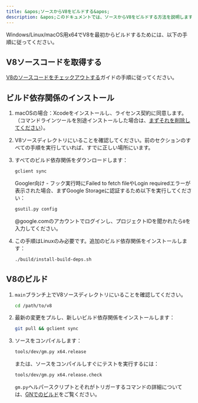 ```yaml
---
title: &apos;ソースからV8をビルドする&apos;
description: &apos;このドキュメントでは、ソースからV8をビルドする方法を説明します。&apos;
---
```

Windows/Linux/macOS用x64でV8を最初からビルドするためには、以下の手順に従ってください。

## V8ソースコードを取得する

[V8のソースコードをチェックアウトする](/docs/source-code)ガイドの手順に従ってください。

## ビルド依存関係のインストール

1. macOSの場合：Xcodeをインストールし、ライセンス契約に同意します。（コマンドラインツールを別途インストールした場合は、[まずそれを削除してください](https://bugs.chromium.org/p/chromium/issues/detail?id=729990#c1)）。

1. V8ソースディレクトリにいることを確認してください。前のセクションのすべての手順を実行していれば、すでに正しい場所にいます。

1. すべてのビルド依存関係をダウンロードします：

   ```bash
   gclient sync
   ```

   Googler向け - フック実行時にFailed to fetch fileやLogin requiredエラーが表示された場合、まずGoogle Storageに認証するため以下を実行してください：

   ```bash
   gsutil.py config
   ```

   @google.comのアカウントでログインし、プロジェクトIDを聞かれたら`0`を入力してください。

1. この手順はLinuxのみ必要です。追加のビルド依存関係をインストールします：

    ```bash
    ./build/install-build-deps.sh
    ```

## V8のビルド

1. `main`ブランチ上でV8ソースディレクトリにいることを確認してください。

    ```bash
    cd /path/to/v8
    ```

1. 最新の変更をプルし、新しいビルド依存関係をインストールします：

    ```bash
    git pull && gclient sync
    ```

1. ソースをコンパイルします：

    ```bash
    tools/dev/gm.py x64.release
    ```

    または、ソースをコンパイルしすぐにテストを実行するには：

    ```bash
    tools/dev/gm.py x64.release.check
    ```

    `gm.py`ヘルパースクリプトとそれがトリガーするコマンドの詳細については、[GNでのビルド](/docs/build-gn)をご覧ください。
